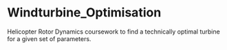 # Windturbine_Optimisation
Helicopter Rotor Dynamics coursework to find a technically optimal turbine for a given set of parameters.
